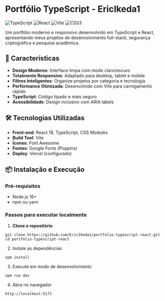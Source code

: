 # Portfólio TypeScript - EricIkeda1

![TypeScript](https://img.shields.io/badge/TypeScript-007ACC?style=for-the-badge&logo=typescript&logoColor=white)
![React](https://img.shields.io/badge/React-20232A?style=for-the-badge&logo=react&logoColor=61DAFB)
![Vite](https://img.shields.io/badge/Vite-B73BFE?style=for-the-badge&logo=vite&logoColor=FFD62E)
![CSS3](https://img.shields.io/badge/CSS3-1572B6?style=for-the-badge&logo=css3&logoColor=white)

Um portfólio moderno e responsivo desenvolvido em TypeScript e React, apresentando meus projetos de desenvolvimento full-stack, segurança criptográfica e pesquisa acadêmica.

## 🚀 Características

- **Design Moderno**: Interface limpa com modo claro/escuro
- **Totalmente Responsivo**: Adaptado para desktop, tablet e mobile
- **Filtros Inteligentes**: Organize projetos por categoria e tecnologia
- **Performance Otimizada**: Desenvolvido com Vite para carregamento rápido
- **TypeScript**: Código tipado e mais seguro
- **Acessibilidade**: Design inclusivo com ARIA labels

## 🛠️ Tecnologias Utilizadas

- **Front-end**: React 18, TypeScript, CSS Modules
- **Build Tool**: Vite
- **Ícones**: Font Awesome
- **Fontes**: Google Fonts (Poppins)
- **Deploy**: Vercel (configurado)

## 📦 Instalação e Execução

### Pré-requisitos
- Node.js 16+ 
- npm ou yarn

### Passos para executar localmente

1. **Clone o repositório**
```
git clone https://github.com/EricIkeda1/portfolio-typescript-react.git
cd portfolio-typescript-react
```

2. Instale as dependências

```
npm install
```
3. Execute em modo de desenvolvimento

```
npm run dev
```
4. Abra no navegador

```
http://localhost:5173
```
